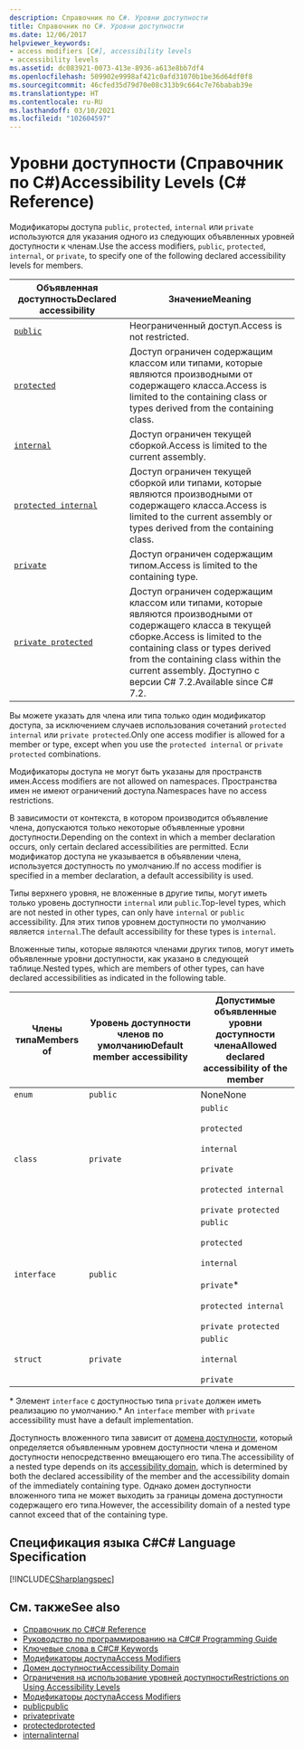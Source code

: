 ```yaml
---
description: Справочник по C#. Уровни доступности
title: Справочник по C#. Уровни доступности
ms.date: 12/06/2017
helpviewer_keywords:
- access modifiers [C#], accessibility levels
- accessibility levels
ms.assetid: dc083921-0073-413e-8936-a613e8bb7df4
ms.openlocfilehash: 509902e9998af421c0afd31070b1be36d64df0f8
ms.sourcegitcommit: 46cfed35d79d70e08c313b9c664c7e76babab39e
ms.translationtype: HT
ms.contentlocale: ru-RU
ms.lasthandoff: 03/10/2021
ms.locfileid: "102604597"
---
```

# <a name="accessibility-levels-c-reference"></a><span data-ttu-id="17460-103">Уровни доступности (Справочник по C#)</span><span class="sxs-lookup"><span data-stu-id="17460-103">Accessibility Levels (C# Reference)</span></span>

<span data-ttu-id="17460-104">Модификаторы доступа `public`, `protected`, `internal` или `private` используются для указания одного из следующих объявленных уровней доступности к членам.</span><span class="sxs-lookup"><span data-stu-id="17460-104">Use the access modifiers, `public`, `protected`, `internal`, or `private`, to specify one of the following declared accessibility levels for members.</span></span>  
  
|<span data-ttu-id="17460-105">Объявленная доступность</span><span class="sxs-lookup"><span data-stu-id="17460-105">Declared accessibility</span></span>|<span data-ttu-id="17460-106">Значение</span><span class="sxs-lookup"><span data-stu-id="17460-106">Meaning</span></span>|  
|----------------------------|-------------|  
|[`public`](public.md)|<span data-ttu-id="17460-107">Неограниченный доступ.</span><span class="sxs-lookup"><span data-stu-id="17460-107">Access is not restricted.</span></span>|  
|[`protected`](protected.md)|<span data-ttu-id="17460-108">Доступ ограничен содержащим классом или типами, которые являются производными от содержащего класса.</span><span class="sxs-lookup"><span data-stu-id="17460-108">Access is limited to the containing class or types derived from the containing class.</span></span>|  
|[`internal`](internal.md)|<span data-ttu-id="17460-109">Доступ ограничен текущей сборкой.</span><span class="sxs-lookup"><span data-stu-id="17460-109">Access is limited to the current assembly.</span></span>|  
|[`protected internal`](protected-internal.md)|<span data-ttu-id="17460-110">Доступ ограничен текущей сборкой или типами, которые являются производными от содержащего класса.</span><span class="sxs-lookup"><span data-stu-id="17460-110">Access is limited to the current assembly or types derived from the containing class.</span></span>|  
|[`private`](private.md)|<span data-ttu-id="17460-111">Доступ ограничен содержащим типом.</span><span class="sxs-lookup"><span data-stu-id="17460-111">Access is limited to the containing type.</span></span>|  
|[`private protected`](private-protected.md)|<span data-ttu-id="17460-112">Доступ ограничен содержащим классом или типами, которые являются производными от содержащего класса в текущей сборке.</span><span class="sxs-lookup"><span data-stu-id="17460-112">Access is limited to the containing class or types derived from the containing class within the current assembly.</span></span> <span data-ttu-id="17460-113">Доступно с версии C# 7.2.</span><span class="sxs-lookup"><span data-stu-id="17460-113">Available since C# 7.2.</span></span> |  
  
 <span data-ttu-id="17460-114">Вы можете указать для члена или типа только один модификатор доступа, за исключением случаев использования сочетаний `protected internal` или `private protected`.</span><span class="sxs-lookup"><span data-stu-id="17460-114">Only one access modifier is allowed for a member or type, except when you use the `protected internal` or `private protected` combinations.</span></span>  
  
 <span data-ttu-id="17460-115">Модификаторы доступа не могут быть указаны для пространств имен.</span><span class="sxs-lookup"><span data-stu-id="17460-115">Access modifiers are not allowed on namespaces.</span></span> <span data-ttu-id="17460-116">Пространства имен не имеют ограничений доступа.</span><span class="sxs-lookup"><span data-stu-id="17460-116">Namespaces have no access restrictions.</span></span>  
  
 <span data-ttu-id="17460-117">В зависимости от контекста, в котором производится объявление члена, допускаются только некоторые объявленные уровни доступности.</span><span class="sxs-lookup"><span data-stu-id="17460-117">Depending on the context in which a member declaration occurs, only certain declared accessibilities are permitted.</span></span> <span data-ttu-id="17460-118">Если модификатор доступа не указывается в объявлении члена, используется доступность по умолчанию.</span><span class="sxs-lookup"><span data-stu-id="17460-118">If no access modifier is specified in a member declaration, a default accessibility is used.</span></span>  
  
 <span data-ttu-id="17460-119">Типы верхнего уровня, не вложенные в другие типы, могут иметь только уровень доступности `internal` или `public`.</span><span class="sxs-lookup"><span data-stu-id="17460-119">Top-level types, which are not nested in other types, can only have `internal` or `public` accessibility.</span></span> <span data-ttu-id="17460-120">Для этих типов уровнем доступности по умолчанию является `internal`.</span><span class="sxs-lookup"><span data-stu-id="17460-120">The default accessibility for these types is `internal`.</span></span>  
  
 <span data-ttu-id="17460-121">Вложенные типы, которые являются членами других типов, могут иметь объявленные уровни доступности, как указано в следующей таблице.</span><span class="sxs-lookup"><span data-stu-id="17460-121">Nested types, which are members of other types, can have declared accessibilities as indicated in the following table.</span></span>  
  
|<span data-ttu-id="17460-122">Члены типа</span><span class="sxs-lookup"><span data-stu-id="17460-122">Members of</span></span>|<span data-ttu-id="17460-123">Уровень доступности членов по умолчанию</span><span class="sxs-lookup"><span data-stu-id="17460-123">Default member accessibility</span></span>|<span data-ttu-id="17460-124">Допустимые объявленные уровни доступности члена</span><span class="sxs-lookup"><span data-stu-id="17460-124">Allowed declared accessibility of the member</span></span>|  
|----------------|----------------------------------|--------------------------------------------------|  
|`enum`|`public`|<span data-ttu-id="17460-125">None</span><span class="sxs-lookup"><span data-stu-id="17460-125">None</span></span>|  
|`class`|`private`|`public`<br /><br /> `protected`<br /><br /> `internal`<br /><br /> `private`<br /><br /> `protected internal` <br /><br />`private protected`|  
|`interface`|`public`|`public`<br /><br /> `protected`<br /><br /> `internal`<br /><br /> `private`\*<br /><br /> `protected internal` <br /><br />`private protected`|  
|`struct`|`private`|`public`<br /><br /> `internal`<br /><br /> `private`|  

<span data-ttu-id="17460-126">\* Элемент `interface` с доступностью типа `private` должен иметь реализацию по умолчанию.</span><span class="sxs-lookup"><span data-stu-id="17460-126">\* An `interface` member with `private` accessibility must have a default implementation.</span></span>

<span data-ttu-id="17460-127">Доступность вложенного типа зависит от [домена доступности](./accessibility-domain.md), который определяется объявленным уровнем доступности члена и доменом доступности непосредственно вмещающего его типа.</span><span class="sxs-lookup"><span data-stu-id="17460-127">The accessibility of a nested type depends on its [accessibility domain](./accessibility-domain.md), which is determined by both the declared accessibility of the member and the accessibility domain of the immediately containing type.</span></span> <span data-ttu-id="17460-128">Однако домен доступности вложенного типа не может выходить за границы домена доступности содержащего его типа.</span><span class="sxs-lookup"><span data-stu-id="17460-128">However, the accessibility domain of a nested type cannot exceed that of the containing type.</span></span>  
  
## <a name="c-language-specification"></a><span data-ttu-id="17460-129">Спецификация языка C#</span><span class="sxs-lookup"><span data-stu-id="17460-129">C# Language Specification</span></span>  

 [!INCLUDE[CSharplangspec](~/includes/csharplangspec-md.md)]  
  
## <a name="see-also"></a><span data-ttu-id="17460-130">См. также</span><span class="sxs-lookup"><span data-stu-id="17460-130">See also</span></span>

- [<span data-ttu-id="17460-131">Справочник по C#</span><span class="sxs-lookup"><span data-stu-id="17460-131">C# Reference</span></span>](../index.md)
- [<span data-ttu-id="17460-132">Руководство по программированию на C#</span><span class="sxs-lookup"><span data-stu-id="17460-132">C# Programming Guide</span></span>](../../programming-guide/index.md)
- [<span data-ttu-id="17460-133">Ключевые слова в C#</span><span class="sxs-lookup"><span data-stu-id="17460-133">C# Keywords</span></span>](./index.md)
- [<span data-ttu-id="17460-134">Модификаторы доступа</span><span class="sxs-lookup"><span data-stu-id="17460-134">Access Modifiers</span></span>](./access-modifiers.md)
- [<span data-ttu-id="17460-135">Домен доступности</span><span class="sxs-lookup"><span data-stu-id="17460-135">Accessibility Domain</span></span>](./accessibility-domain.md)
- [<span data-ttu-id="17460-136">Ограничения на использование уровней доступности</span><span class="sxs-lookup"><span data-stu-id="17460-136">Restrictions on Using Accessibility Levels</span></span>](./restrictions-on-using-accessibility-levels.md)
- [<span data-ttu-id="17460-137">Модификаторы доступа</span><span class="sxs-lookup"><span data-stu-id="17460-137">Access Modifiers</span></span>](../../programming-guide/classes-and-structs/access-modifiers.md)
- [<span data-ttu-id="17460-138">public</span><span class="sxs-lookup"><span data-stu-id="17460-138">public</span></span>](./public.md)
- [<span data-ttu-id="17460-139">private</span><span class="sxs-lookup"><span data-stu-id="17460-139">private</span></span>](./private.md)
- [<span data-ttu-id="17460-140">protected</span><span class="sxs-lookup"><span data-stu-id="17460-140">protected</span></span>](./protected.md)
- [<span data-ttu-id="17460-141">internal</span><span class="sxs-lookup"><span data-stu-id="17460-141">internal</span></span>](./internal.md)
